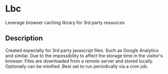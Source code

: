 # Lbc
Leverage browser caching library for 3rd party resources

## Description
Created especially for 3rd party javascript files. Such as Google Analytics and similar.
Due to the impossibility to affect the storage time in the visitor's browser.
Files are downloaded from a remote server and stored locally. Optionally can be minified.
Best set to run periodically via a cron job.
